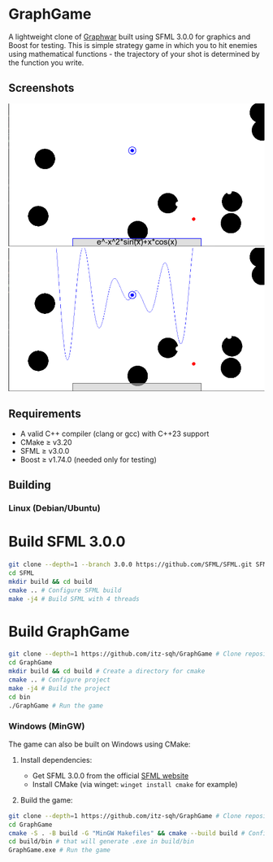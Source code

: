 # GraphGame

A lightweight clone of [Graphwar](https://www.graphwar.com/) built using SFML 3.0.0 for graphics and Boost for testing. 
This is simple strategy game in which you to hit enemies using mathematical functions - the trajectory of your shot is determined by the function you write.

## Screenshots

![Example 1](/Screenshots/Screenshot_from_2025-08-08_02-36-44.png)
![Example 2](/Screenshots/Screenshot_from_2025-08-08_02-36-56.png)

## Requirements

- A valid C++ compiler (clang or gcc) with C++23 support
- CMake ≥ v3.20
- SFML ≥ v3.0.0
- Boost ≥ v1.74.0 (needed only for testing)

## Building

### Linux (Debian/Ubuntu)

# Build SFML 3.0.0
```bash
git clone --depth=1 --branch 3.0.0 https://github.com/SFML/SFML.git SFML # Clone repository
cd SFML
mkdir build && cd build
cmake .. # Configure SFML build
make -j4 # Build SFML with 4 threads
```

# Build GraphGame
```bash
git clone --depth=1 https://github.com/itz-sqh/GraphGame # Clone repository
cd GraphGame
mkdir build && cd build # Create a directory for cmake
cmake .. # Configure project
make -j4 # Build the project
cd bin
./GraphGame # Run the game
```

### Windows (MinGW)

The game can also be built on Windows using CMake:

1. Install dependencies:
   - Get SFML 3.0.0 from the official [SFML website](https://www.sfml-dev.org/download/sfml/3.0.0)
   - Install CMake (via winget: `winget install cmake` for example)

2. Build the game:
```bash
git clone --depth=1 https://github.com/itz-sqh/GraphGame # Clone repository
cd GraphGame
cmake -S . -B build -G "MinGW Makefiles" && cmake --build build # Configure and build
cd build/bin # that will generate .exe in build/bin
GraphGame.exe # Run the game
```
